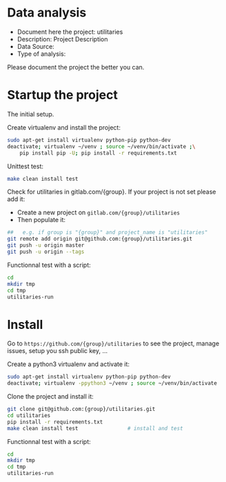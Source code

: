 # Data analysis
- Document here the project: utilitaries
- Description: Project Description
- Data Source:
- Type of analysis:

Please document the project the better you can.

# Startup the project

The initial setup.

Create virtualenv and install the project:
```bash
sudo apt-get install virtualenv python-pip python-dev
deactivate; virtualenv ~/venv ; source ~/venv/bin/activate ;\
    pip install pip -U; pip install -r requirements.txt
```

Unittest test:
```bash
make clean install test
```

Check for utilitaries in gitlab.com/{group}.
If your project is not set please add it:

- Create a new project on `gitlab.com/{group}/utilitaries`
- Then populate it:

```bash
##   e.g. if group is "{group}" and project_name is "utilitaries"
git remote add origin git@github.com:{group}/utilitaries.git
git push -u origin master
git push -u origin --tags
```

Functionnal test with a script:

```bash
cd
mkdir tmp
cd tmp
utilitaries-run
```

# Install

Go to `https://github.com/{group}/utilitaries` to see the project, manage issues,
setup you ssh public key, ...

Create a python3 virtualenv and activate it:

```bash
sudo apt-get install virtualenv python-pip python-dev
deactivate; virtualenv -ppython3 ~/venv ; source ~/venv/bin/activate
```

Clone the project and install it:

```bash
git clone git@github.com:{group}/utilitaries.git
cd utilitaries
pip install -r requirements.txt
make clean install test                # install and test
```
Functionnal test with a script:

```bash
cd
mkdir tmp
cd tmp
utilitaries-run
```
